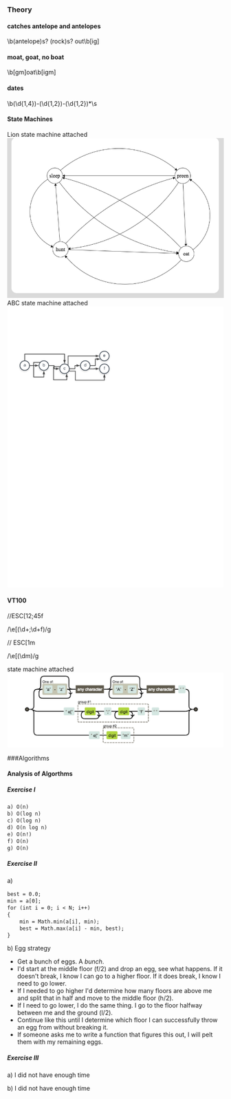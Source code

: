 ### Theory

####  catches antelope and antelopes

\b(antelope)s? (rock)s? out\b[ig]

####  moat, goat, no boat
\b[gm]oat\b[igm]

####  dates
\b(\d{1,4})\-(\d{1,2})\-(\d{1,2})*\s


####  State Machines 
Lion state machine attached 
![Lion](../lion.png)
ABC state machine attached
![abcdef](../abcdef.png)



####  VT100
//ESC[12;45f

/\e\[(\d+\;\d+f)/g 

// ESC[1m

/\e\[(\dm)/g 

state machine attached
![VT100](../VT100.png)


###Algorithms

#### Analysis of Algorthms
##### Exercise I
    a) O(n)
    b) O(log n)
    c) O(log n)
    d) O(n log n)
    e) O(n!)
    f) O(n)
    g) O(n)

##### Exercise II

a)
``` 
best = 0.0;
min = a[0];
for (int i = 0; i < N; i++) 
{
    min = Math.min(a[i], min);
    best = Math.max(a[i] - min, best);
}
```

b) Egg strategy

  * Get a bunch of eggs. A _bunch_.
  * I'd start at the middle floor (f/2) and drop an egg, see what happens. If it doesn't break, I know I can go to a higher floor. If it does break, I know I need to go lower.
  * If I needed to go higher I'd determine how many floors are above me and split that in half and move to the middle floor (h/2).
  * If I need to go lower, I do the same thing. I go to the floor halfway between me and the ground (l/2).
  * Continue like this until I determine which floor I can successfully throw an egg from without breaking it. 
  * If someone asks me to write a function that figures this out, I will pelt them with my remaining eggs.


##### Exercise III

a) I did not have enough time

b) I did not have enough time














